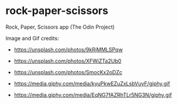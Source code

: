 # rock-paper-scissors

Rock, Paper, Scissors app (The Odin Project)

Image and Gif credits:
* https://unsplash.com/photos/9kRjMMLSPqw
* https://unsplash.com/photos/XFWiZTa2Ub0
* https://unsplash.com/photos/SmocKx2oDZc

* https://media.giphy.com/media/kyuPkwEZuZxLsbVuyF/giphy.gif
* https://media.giphy.com/media/EqNG7fAZRhTLr5NG3N/giphy.gif

